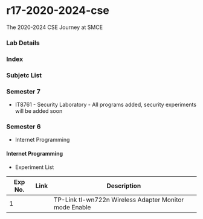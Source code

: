 # r17-2020-2024-cse
The 2020-2024 CSE Journey at SMCE


### Lab Details

### Index


### Subjetc List


### Semester 7
 - IT8761 - Security Laboratory - All programs added, security experiments will be added soon

### Semester 6
 - Internet Programming 


#### Internet Programming
- Experiment List


| Exp No. | Link | Description |
| --- | --- | --- |
| 1 |  | TP-Link tl-wn722n Wireless Adapter Monitor mode Enable |
